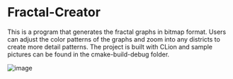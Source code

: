 # Fractal-Creator

This is a program that generates the fractal graphs in bitmap format. Users can adjust the color patterns of the graphs and
zoom into any districts to create more detail patterns. The project is built with CLion and sample pictures can be found in the cmake-build-debug folder.

![image](https://github.com/Silver92/Fractal-Creator/raw/master/Fractal.jpg)
